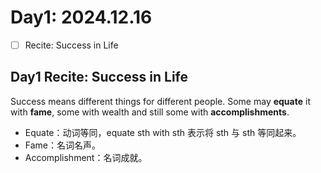 
# Day1: 2024.12.16

- [ ] Recite: Success in Life


## Day1 Recite: Success in Life

Success means different things for different people.
Some may **equate** it with **fame**, some with wealth and still some
with **accomplishments**.

- Equate：动词等同，equate sth with sth 表示将 sth 与 sth 等同起来。
- Fame：名词名声。
- Accomplishment：名词成就。